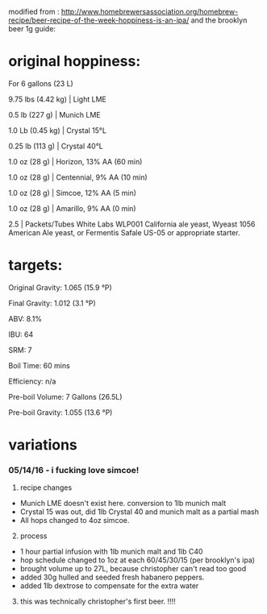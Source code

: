 modified from : http://www.homebrewersassociation.org/homebrew-recipe/beer-recipe-of-the-week-hoppiness-is-an-ipa/
and the brooklyn beer 1g guide: <url>

# original hoppiness:
For 6 gallons (23 L)

9.75 lbs (4.42 kg) | Light LME

0.5 lb (227 g) | Munich LME

1.0 Lb (0.45 kg) | Crystal 15°L

0.25 lb (113 g) | Crystal 40°L

1.0 oz (28 g) | Horizon, 13% AA (60 min)

1.0 oz (28 g) | Centennial, 9% AA (10 min)

1.0 oz (28 g) | Simcoe, 12% AA (5 min)

1.0 oz (28 g) | Amarillo, 9% AA (0 min)

2.5 | Packets/Tubes White Labs WLP001 California ale yeast, Wyeast 1056 American Ale yeast, or Fermentis Safale US-05 or appropriate starter.

# targets:
Original Gravity: 1.065 (15.9 °P)

Final Gravity: 1.012 (3.1 °P)

ABV: 8.1%

IBU: 64

SRM: 7

Boil Time: 60 mins

Efficiency: n/a

Pre-boil Volume: 7 Gallons (26.5L)

Pre-boil Gravity: 1.055 (13.6 °P)

# variations
### 05/14/16 - i fucking love simcoe!
1. recipe changes
  * Munich LME doesn't exist here.  conversion to 1lb munich malt
  * Crystal 15 was out, did 1lb Crystal 40 and munich malt as a partial mash
  * All hops changed to 4oz simcoe.
2. process
  * 1 hour partial infusion with 1lb munich malt and 1lb C40
  * hop schedule changed to 1oz at each 60/45/30/15 (per brooklyn's ipa)
  * brought volume up to 27L, because christopher can't read too good
  * added 30g hulled and seeded fresh habanero peppers.
  * added 1lb dextrose to compensate for the extra water
3. this was technically christopher's first beer.  !!!!